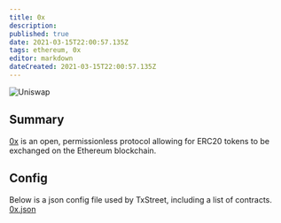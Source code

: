 ```yaml
---
title: 0x
description: 
published: true
date: 2021-03-15T22:00:57.135Z
tags: ethereum, 0x
editor: markdown
dateCreated: 2021-03-15T22:00:57.135Z
---
```


![Uniswap](https://txstreet.com/static/img/singles/house_logos/0x.png)

## Summary

<a href="https://0x.org" target="_blank">0x</a> is an open, permissionless protocol allowing for ERC20 tokens to be exchanged on the Ethereum blockchain.

## Config

Below is a json config file used by TxStreet, including a list of contracts.
[0x.json](/ethereum/houses/0x.json)